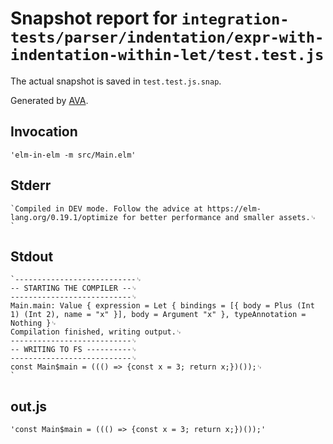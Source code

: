 # Snapshot report for `integration-tests/parser/indentation/expr-with-indentation-within-let/test.test.js`

The actual snapshot is saved in `test.test.js.snap`.

Generated by [AVA](https://avajs.dev).

## Invocation

    'elm-in-elm -m src/Main.elm'

## Stderr

    `Compiled in DEV mode. Follow the advice at https://elm-lang.org/0.19.1/optimize for better performance and smaller assets.␊
    `

## Stdout

    `---------------------------␊
    -- STARTING THE COMPILER --␊
    ---------------------------␊
    Main.main: Value { expression = Let { bindings = [{ body = Plus (Int 1) (Int 2), name = "x" }], body = Argument "x" }, typeAnnotation = Nothing }␊
    Compilation finished, writing output.␊
    ---------------------------␊
    -- WRITING TO FS ----------␊
    ---------------------------␊
    const Main$main = ((() => {const x = 3; return x;})());␊
    `

## out.js

    'const Main$main = ((() => {const x = 3; return x;})());'
